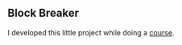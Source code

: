 ## Block Breaker
I developed this little project while doing a [course](https://www.udemy.com/course/unitycourse-archive/).

